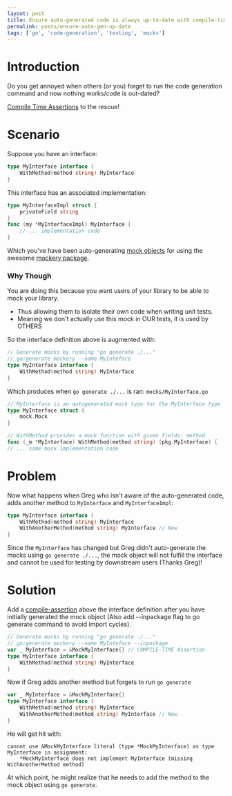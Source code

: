 ```yaml
---
layout: post
title: Ensure auto-generated code is always up-to-date with compile-time assertions in Go
permalink: posts/ensure-auto-gen-up-date
tags: ['go', 'code-generation', 'testing', 'mocks']
---
```


# Introduction
Do you get annoyed when others (or you) forget to run the code generation command and now nothing works/code is out-dated?

[Compile Time Assertions](https://commaok.xyz/post/compile-time-assertions/) to the rescue!

# Scenario
Suppose you have an interface:
```go
type MyInterface interface {
    WithMethod(method string) MyInterface
}
```
This interface has an associated implementation:
```go
type MyInterfaceImpl struct {
    privateField string
}
func (my *MyInterfaceImpl) MyInterface {
    // ... implementation code
}
```

Which you've have been auto-generating [mock objects](https://stackoverflow.com/questions/3622455/what-is-the-purpose-of-mock-objects) for using the awesome [mockery package](https://github.com/vektra/mockery). 

### Why Though
You are doing this because you want users of your library to be able to mock your library.
- Thus allowing them to isolate their own code when writing unit tests.
- Meaning we don't actually use this mock in OUR tests, it is used by OTHERS

So the interface definition above is augmented with: 
```go
// Generate mocks by running "go generate ./..."
// go:generate mockery --name MyInteface
type MyInterface interface {
    WithMethod(method string) MyInterface
}
```
Which produces when `go generate ./...` is ran:
`mocks/MyInterface.go`
```go
// MyInterface is an autogenerated mock type for the MyInterface type
type MyInterface struct {
	mock.Mock
}

// WithMethod provides a mock function with given fields: method
func (_m *MyInterface) WithMethod(method string) (pkg.MyInterface) {
// ... some mock implementation code
```

# Problem
Now what happens when Greg who isn't aware of the auto-generated code, adds another method to `MyInterface` and `MyInterfaceImpl`:
```go
type MyInterface interface {
    WithMethod(method string) MyInterface
    WithAnotherMethod(method string) MyInterface // New
}
```

Since the `MyInterface` has changed but Greg didn't auto-generate the mocks using `go generate ./...`, the mock object will not fulfill the interface and cannot be used for testing by downstream users (Thanks Greg)!

# Solution
Add a [compile-assertion](https://commaok.xyz/post/compile-time-assertions/) above the interface definition after you have initially generated the mock object (Also add --inpackage flag to go generate command to avoid import cycles).
```go
// Generate mocks by running "go generate ./..."
// go:generate mockery --name MyInteface --inpackage
var _ MyInterface = &MockMyInterface{} // COMPILE-TIME Assertion
type MyInterface interface {
    WithMethod(method string) MyInterface
}
```

Now if Greg adds another method but forgets to run `go generate`
```go
var _ MyInterface = &MockMyInterface{}
type MyInterface interface {
    WithMethod(method string) MyInterface
    WithAnotherMethod(method string) MyInterface // New
}
```
He will get hit with:
```
cannot use &MockMyInterface literal (type *MockMyInterface) as type MyInterface in assignment:
	*MockMyInterface does not implement MyInterface (missing WithAnotherMethod method)
```

At which point, he might realize that he needs to add the method to the mock object using `go generate`.
      